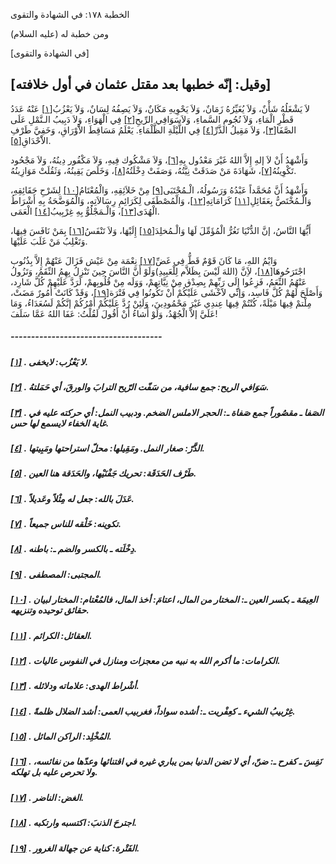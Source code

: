   الخطبة  ١٧٨: في الشهادة والتقوى	

ومن خطبة له (عليه السلام)

[في الشهادة والتقوى]

## [وقيل: إنّه خطبها بعد مقتل عثمان في أول خلافته]

لاَ يَشْغَلُهُ شَأْنٌ، وَلاَ يُغَيِّرُهُ زَمَانٌ، وَلاَ يَحْوِيهِ مَكَانٌ، وَلاَ يَصِفُهُ لِسَانٌ، وَلاَ يَعْزُبُ[[١\]](https://arabic.balaghah.net/node/642#_ftn1) عَنْهُ عَدَدُ قَطْرِ الْمَاءِ، وَلاَ نُجُومِ السَّماءِ، وَلاَسَوَافِي الرِّيحِ[[٢\]](https://arabic.balaghah.net/node/642#_ftn2) فِي الْهَوَاءِ، وَلاَ دَبِيبُ الـنَّمْلِ عَلَى الصَّفَا[[٣\]](https://arabic.balaghah.net/node/642#_ftn3)، وَلاَ مَقِيلُ الذَّرِّ[[٤\]](https://arabic.balaghah.net/node/642#_ftn4) فِي اللَّيْلَةِ الظَّلْمَاءِ. يَعْلَمُ مَسَاقِطَ الاَْوْرَاقِ، وَخَفِيَّ طَرْفِ الاَْحْدَاقِ[[٥\]](https://arabic.balaghah.net/node/642#_ftn5).

وَأَشْهَدُ أَنْ لاَ إلهِ إِلاَّ اللهُ غَيْرَ مَعْدُول بِهِ[[٦\]](https://arabic.balaghah.net/node/642#_ftn6)، وَلاَ مَشْكُوك فِيهِ، وَلاَ مَكْفُور دِينُهُ، وَلاَ مَجْحُود تَكْوِينُهُ[[٧\]](https://arabic.balaghah.net/node/642#_ftn7)، شَهَادَةَ مَنْ صَدَقَتْ نِيَّتُهُ، وَصَفَتْ دِخْلَتُهُ[[٨\]](https://arabic.balaghah.net/node/642#_ftn8)، وَخَلَصَ يَقِينُهُ، وَثَقُلَتْ مَوَازِينُهُ.

وَأَشْهَدُ أَنَّ مُحَمَّداً عَبْدُهُ وَرَسُولُهُ، الْـمُجْتَبَى[[٩\]](https://arabic.balaghah.net/node/642#_ftn9) مِنْ خَلاَئِقِهِ، وَالْمُعْتَامُ[[١٠\]](https://arabic.balaghah.net/node/642#_ftn10) لِشَرْحِ حَقَائِقِهِ، وَالْـمُخْتَصُّ بِعَقَائِلِ[[١١\]](https://arabic.balaghah.net/node/642#_ftn11) كَرَامَاتِهِ[[١٢\]](https://arabic.balaghah.net/node/642#_ftn12)، وَالْمُصْطَفَى لِكَرَائِمِ رِسَالاَتِهِ، وَالْمُوَضَّحَةُ بِهِ أَشْرَاطُ الْهُدَى[[١٣\]](https://arabic.balaghah.net/node/642#_ftn13)، وَالْـمَجْلُوُّ بِهِ غِرْبِيبُ[[١٤\]](https://arabic.balaghah.net/node/642#_ftn14) الْعَمَى.

أَيُّهَا النَّاسُ، إنَّ الدُّنْيَا تَغُرُّ الْمُؤَمِّلَ لَهَا وَالْـمُخلِدَ[[١٥\]](https://arabic.balaghah.net/node/642#_ftn15) إِلَيْهَا، وَلاَ تَنْفَسُ[[١٦\]](https://arabic.balaghah.net/node/642#_ftn16) بِمَنْ نَافَسَ فِيهَا، وَتَغْلِبُ مَنْ غَلَبَ عَلَيْهَا.

وَايْمُ اللهِ، مَا كَانَ قَوْمٌ قَطُّ فِي غَضِّ[[١٧\]](https://arabic.balaghah.net/node/642#_ftn17) نِعْمَة مِنْ عَيْش فَزَالَ عَنْهُمْ إِلاَّ بِذُنُوب اجْتَرَحُوهَا[[١٨\]](https://arabic.balaghah.net/node/642#_ftn18)، لاَِنَّ (اللهَ لَيْسَ بِظَلاَّم لِلْعَبِيدِ)وَلَوْ أَنَّ النَّاسَ حِينَ تَنْزِلُ بِهِمُ النِّقَمُ، وَتَزُولُ عَنْهُمُ النِّعَمُ، فَزِعُوا إِلَى رَبِّهِمْ بِصِدْق مِنْ نِيَّاتِهمْ، وَوَلَه مِنْ قُلُوبِهمْ، لَرَدَّ  عَلَيْهِمْ كُلَّ شَارِد، وَأَصْلَحَ لَهُمْ كُلَّ فَاسِد، وَإنِّي  لاََخْشَى عَلَيْكُمْ أَنْ تَكُونُوا فِي فَتْرَة[[١٩\]](https://arabic.balaghah.net/node/642#_ftn19)، وَقَدْ كَانَتْ أُمُورٌ مَضَتْ، مِلْتمْ فِيهَا مَيْلَةً، كُنْتُمْ فِيهَا عِندِي غَيْرَ مَحْمُودِينَ، وَلَئِنْ رُدَّ عَلَيْكُمْ أَمْرُكُمْ  إنَّكُمْ لَسُعَدَاءُ، وَمَا عَلَيَّ إلاَّ الْجُهْدُ، وَلَوْ أَشاءُ أَنْ  أَقُولَ لَقُلْتُ: عَفَا اللهُ عَمَّا سَلَفَ!

##### -------------------------------------

##### [[١\]](https://arabic.balaghah.net/node/642#_ftnref1) . لا يَعْزُب: لايخفى.

##### [[٢\]](https://arabic.balaghah.net/node/642#_ftnref2) . سَوَافي الريح: جمع سافية، من سَفّت الرّيح الترابَ والورقَ، أي حَمَلتهُ.

##### [[٣\]](https://arabic.balaghah.net/node/642#_ftnref3) . الصَفا ـ مقصُوراً جمع صَفاة ـ: الحجر الاملس الضخم. ودبيب النمل: أي حركته عليه في غاية الخفاء لايسمع لها حس.

##### [[٤\]](https://arabic.balaghah.net/node/642#_ftnref4) . الذَّرّ: صغار النمل. ومَقِيلها: محلّ استراحتها ومَبِيتها.

##### [[٥\]](https://arabic.balaghah.net/node/642#_ftnref5) . طَرْف الحَدَقَة: تحريك جَفْنَيْها، والحَدَقة هنا العين.

##### [[٦\]](https://arabic.balaghah.net/node/642#_ftnref6) . عَدَلَ بالله: جعل له مِثْلاً وعَديلاً.

##### [[٧\]](https://arabic.balaghah.net/node/642#_ftnref7) . تكوينه: خَلْقه للناس جميعاً.

##### [[٨\]](https://arabic.balaghah.net/node/642#_ftnref8) . دِخْلَته ـ بالكسر والضم ـ: باطنه.

##### [[٩\]](https://arabic.balaghah.net/node/642#_ftnref9) . المجتبى: المصطفى.

##### [[١٠\]](https://arabic.balaghah.net/node/642#_ftnref10) . العِيمَة ـ بكسر العين ـ: المختار من المال، اعتامَ: أخذ المال، فالمُعْتام: المختار لبيان حقائق توحيده وتنزيهه.

##### [[١١\]](https://arabic.balaghah.net/node/642#_ftnref11) . العقائل: الكرائم.

##### [[١٢\]](https://arabic.balaghah.net/node/642#_ftnref12) . الكرامات: ما أكرم الله به نبيه من معجزات ومنازل في النفوس عاليات.

##### [[١٣\]](https://arabic.balaghah.net/node/642#_ftnref13) . أشْراط الهدى: علاماته ودلائله.

##### [[١٤\]](https://arabic.balaghah.net/node/642#_ftnref14) . غِرْبيبُ الشيء ـ كعِفْريت ـ: أشده سواداً، فغربيب العمى: أشد الضلال ظلمةً.

##### [[١٥\]](https://arabic.balaghah.net/node/642#_ftnref15) . المُخْلِد: الراكن المائل.

##### [[١٦\]](https://arabic.balaghah.net/node/642#_ftnref16) . نَفِسَ ـ كفرح ـ: ضنّ، أي لا تضن الدنيا بمن يباري غيره في اقتنائها وعدّها من نفائسه، ولا تحرص عليه بل تهلكه.

##### [[١٧\]](https://arabic.balaghah.net/node/642#_ftnref17) . الغض: الناضر.

##### [[١٨\]](https://arabic.balaghah.net/node/642#_ftnref18) . اجترحَ الذنبَ: اكتسبه وارتكبه.

##### [[١٩\]](https://arabic.balaghah.net/node/642#_ftnref19) . الفَتْرة: كناية عن جهالة الغرور. 
